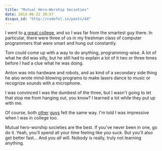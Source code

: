 ```yaml
---
title: "Mutual Hero-Worship Societies"
date: 2013-06-22 20:57
disqus_id: "http://codefol.io/posts/44"
---
```

I went to <a href="http://cmu.edu">a great college</a>, and so I was far from the smartest guy there. In particular, there were three of us in my freshman class of computer programmers that were smart and hung out constantly.

Tom could come up with a way to do anything, programming-wise. A lot of what he did was silly, but he still had to explain a lot of it two or three times before I had a clue what he was doing.

Anton was into hardware and robots, and as kind of a secondary side thing he also wrote mind-blowing programs to make lasers dance to music or recognize sounds with a microphone.

I was convinced I was the dumbest of the three, but I wasn't going to let that stop me from hanging out, you know? I learned a lot while they put up with me.

Of course, both <a href="http://socialhacker.com/">other</a> <a href="http://www.monkeyspeak.com/">guys</a> felt the same way. I'm told I was impressive when I was in college too.

Mutual hero-worship societies are the best. If you've never been in one, go do it. Yeah, you'll spend all your time feeling like you suck. But you'll also get better fast... And you <i>all</i> will. Nobody is really, truly not learning anything.

